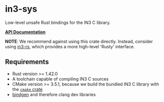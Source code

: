 # in3-sys
Low-level unsafe Rust bindings for the IN3 C library.


**[API Documentation](https://docs.rs/in3-sys/)**

**NOTE**:
We recommend against using this crate directly.
Instead, consider using [in3-rs](https://github.com/slockit/in3-c/tree/master/rust/in3-rs), which provides a more high-level 'Rusty' interface.


## Requirements
* Rust version >= 1.42.0
* A toolchain capable of compiling IN3 C sources
* CMake version >= 3.5.1, because we build the bundled IN3 C library with the [`cmake` crate](https://github.com/alexcrichton/cmake-rs)
* [bindgen](https://github.com/rust-lang-nursery/rust-bindgen) and therefore clang dev libraries
